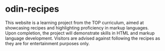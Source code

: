 # odin-recipes

This website is a learning project from the TOP curriculum, aimed at showcasing recipes and highlighting proficiency in markup languages. Upon completion, the project will demonstrate skills in HTML and markup language development. Visitors are advised against following the recipes as they are for entertainment purposes only.
